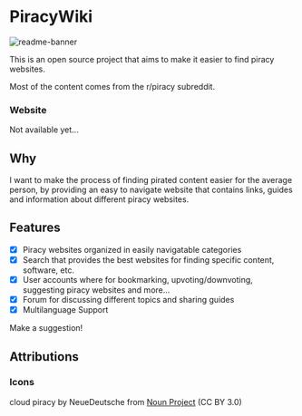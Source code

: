 # PiracyWiki

![readme-banner](https://github.com/bemo10/PiracyWiki/assets/65511906/57e2afa8-9509-4472-8e07-ca5403661099)

This is an open source project that aims to make it easier to find piracy websites.

Most of the content comes from the r/piracy subreddit.

### Website
Not available yet...

## Why

I want to make the process of finding pirated content easier for the average person, by providing an easy to navigate website that contains links, guides and information about different piracy websites.

## Features

- [x] Piracy websites organized in easily navigatable categories
- [x] Search that provides the best websites for finding specific content, software, etc.
- [x] User accounts where for bookmarking, upvoting/downvoting, suggesting piracy websites and more...
- [x] Forum for discussing different topics and sharing guides
- [x] Multilanguage Support

Make a suggestion!

## Attributions

### Icons

cloud piracy by NeueDeutsche from <a href="https://thenounproject.com/browse/icons/term/cloud-piracy/" target="_blank" title="cloud piracy Icons">Noun Project</a> (CC BY 3.0)
